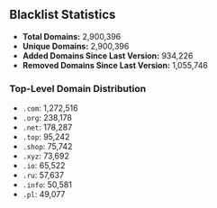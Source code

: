 ## Blacklist Statistics

- **Total Domains:** 2,900,396
- **Unique Domains:** 2,900,396
- **Added Domains Since Last Version:** 934,226
- **Removed Domains Since Last Version:** 1,055,746

### Top-Level Domain Distribution

-  `.com`: 1,272,516
-  `.org`: 238,178
-  `.net`: 178,287
-  `.top`: 95,242
-  `.shop`: 75,742
-  `.xyz`: 73,692
-  `.io`: 65,522
-  `.ru`: 57,637
-  `.info`: 50,581
-  `.pl`: 49,077
